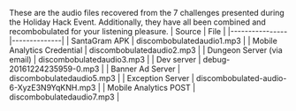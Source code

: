 These are the audio files recovered from the 7 challenges presented during the Holiday Hack Event.  Additionally, they have all been combined and recombobulated for your listening pleasure.
| Source         | File         |
|----------------|--------------|
| SantaGram APK | discombobulatedaudio1.mp3 |
| Mobile Analytics Credential | discombobulatedaudio2.mp3 |
| Dungeon Server (via email) | discombobulatedaudio3.mp3 |
| Dev server | debug-20161224235959-0.mp3 |
| Banner Ad Server | discombobulatedaudio5.mp3 |
| Exception Server | discombobulated-audio-6-XyzE3N9YqKNH.mp3 |
| Mobile Analytics POST | discombobulatedaudio7.mp3 |
